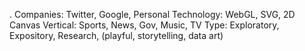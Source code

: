 .
Companies: Twitter, Google, Personal
Technology: WebGL, SVG, 2D Canvas
Vertical: Sports, News, Gov, Music, TV
Type: Exploratory, Expository, Research, (playful, storytelling, data art)

